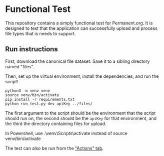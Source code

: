 # Functional Test

This repository contains a simply functional test for Permanent.org. It is designed to test that the application can successfully upload and process file types that is needs to support.

## Run instructions

First, download the canonical file dataset. Save it to a sibling directory named "files".

Then, set up the virtual environment, install the dependencies, and run the script!

```
python3 -m venv venv
source venv/bin/activate
pip install -r requirements.txt
python run_test.py dev apiKey ../files/
```

The first argument to the script should be the environment that the script should run on, the second should be the `apiKey` for that environment, and the third the directory containing files for upload.

In Powershell, use .\venv\Scripts\activate instead of source venv/bin/activate

The test can also be run from the ["Actions" tab](https://github.com/PermanentOrg/functional-test/actions).
